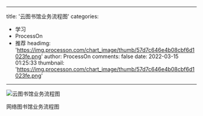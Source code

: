 
---
title: '云图书馆业务流程图'
categories: 
 - 学习
 - ProcessOn
 - 推荐
headimg: 'https://img.processon.com/chart_image/thumb/57d7c646e4b08cbf6d1023fe.png'
author: ProcessOn
comments: false
date: 2022-03-15 01:25:33
thumbnail: 'https://img.processon.com/chart_image/thumb/57d7c646e4b08cbf6d1023fe.png'
---

<div>   
<img class="thumb" alt="云图书馆业务流程图" src="https://img.processon.com/chart_image/thumb/57d7c646e4b08cbf6d1023fe.png" referrerpolicy="no-referrer">
<p>网络图书馆业务流程图</p>  
</div>
            